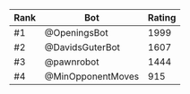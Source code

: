 Rank|Bot|Rating
---|---|---
#1|@OpeningsBot|1999
#2|@DavidsGuterBot|1607
#3|@pawnrobot|1444
#4|@MinOpponentMoves|915
